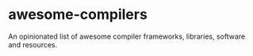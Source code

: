 # awesome-compilers
An opinionated list of awesome compiler frameworks, libraries, software and resources.
